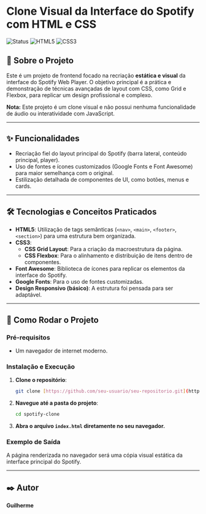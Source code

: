 # Clone Visual da Interface do Spotify com HTML e CSS

![Status](https://img.shields.io/badge/status-conclu%C3%ADdo-brightgreen)
![HTML5](https://img.shields.io/badge/HTML5-E34F26?style=for-the-badge&logo=html5&logoColor=white)
![CSS3](https://img.shields.io/badge/CSS3-1572B6?style=for-the-badge&logo=css3&logoColor=white)

## 📖 Sobre o Projeto

Este é um projeto de frontend focado na recriação **estática e visual** da interface do Spotify Web Player. O objetivo principal é a prática e demonstração de técnicas avançadas de layout com CSS, como Grid e Flexbox, para replicar um design profissional e complexo.

**Nota:** Este projeto é um clone visual e não possui nenhuma funcionalidade de áudio ou interatividade com JavaScript.

---

## ✨ Funcionalidades

- Recriação fiel do layout principal do Spotify (barra lateral, conteúdo principal, player).
- Uso de fontes e ícones customizados (Google Fonts e Font Awesome) para maior semelhança com o original.
- Estilização detalhada de componentes de UI, como botões, menus e cards.

---

## 🛠️ Tecnologias e Conceitos Praticados

- **HTML5**: Utilização de tags semânticas (`<nav>`, `<main>`, `<footer>`, `<section>`) para uma estrutura bem organizada.
- **CSS3**:
  - **CSS Grid Layout**: Para a criação da macroestrutura da página.
  - **CSS Flexbox**: Para o alinhamento e distribuição de itens dentro de componentes.
- **Font Awesome**: Biblioteca de ícones para replicar os elementos da interface do Spotify.
- **Google Fonts**: Para o uso de fontes customizadas.
- **Design Responsivo (básico)**: A estrutura foi pensada para ser adaptável.

---

## 🚀 Como Rodar o Projeto

### **Pré-requisitos**

- Um navegador de internet moderno.

### **Instalação e Execução**

1.  **Clone o repositório**:
    ```bash
    git clone [https://github.com/seu-usuario/seu-repositorio.git](https://github.com/seu-usuario/seu-repositorio.git)
    ```

2.  **Navegue até a pasta do projeto**:
    ```bash
    cd spotify-clone
    ```

3.  **Abra o arquivo `index.html` diretamente no seu navegador.**

### Exemplo de Saída

A página renderizada no navegador será uma cópia visual estática da interface principal do Spotify.

---

## ✒️ Autor

**Guilherme**
